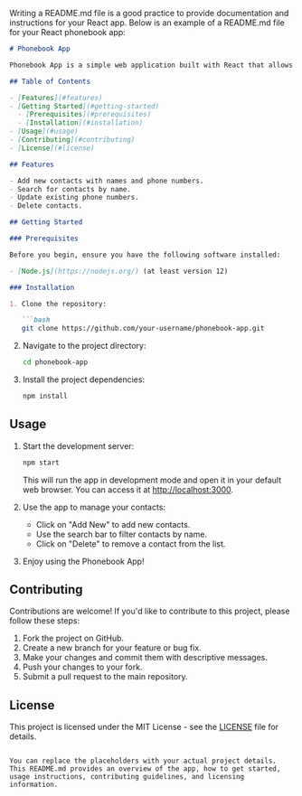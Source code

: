 Writing a README.md file is a good practice to provide documentation and instructions for your React app. Below is an example of a README.md file for your React phonebook app:

```markdown
# Phonebook App

Phonebook App is a simple web application built with React that allows users to manage their contacts' names and phone numbers. You can add new contacts, search for existing contacts, update phone numbers, and delete contacts.

## Table of Contents

- [Features](#features)
- [Getting Started](#getting-started)
  - [Prerequisites](#prerequisites)
  - [Installation](#installation)
- [Usage](#usage)
- [Contributing](#contributing)
- [License](#license)

## Features

- Add new contacts with names and phone numbers.
- Search for contacts by name.
- Update existing phone numbers.
- Delete contacts.

## Getting Started

### Prerequisites

Before you begin, ensure you have the following software installed:

- [Node.js](https://nodejs.org/) (at least version 12)

### Installation

1. Clone the repository:

   ```bash
   git clone https://github.com/your-username/phonebook-app.git
   ```

2. Navigate to the project directory:

   ```bash
   cd phonebook-app
   ```

3. Install the project dependencies:

   ```bash
   npm install
   ```

## Usage

1. Start the development server:

   ```bash
   npm start
   ```

   This will run the app in development mode and open it in your default web browser. You can access it at [http://localhost:3000](http://localhost:3000).

2. Use the app to manage your contacts:

   - Click on "Add New" to add new contacts.
   - Use the search bar to filter contacts by name.
   - Click on "Delete" to remove a contact from the list.

3. Enjoy using the Phonebook App!

## Contributing

Contributions are welcome! If you'd like to contribute to this project, please follow these steps:

1. Fork the project on GitHub.
2. Create a new branch for your feature or bug fix.
3. Make your changes and commit them with descriptive messages.
4. Push your changes to your fork.
5. Submit a pull request to the main repository.

## License

This project is licensed under the MIT License - see the [LICENSE](LICENSE) file for details.
```

You can replace the placeholders with your actual project details. This README.md provides an overview of the app, how to get started, usage instructions, contributing guidelines, and licensing information.
